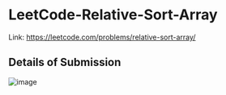 # LeetCode-Relative-Sort-Array
Link: https://leetcode.com/problems/relative-sort-array/
## Details of Submission
![image](https://user-images.githubusercontent.com/51401355/220123048-320ad18d-b51f-42f8-b383-77c74a3470b7.png)
